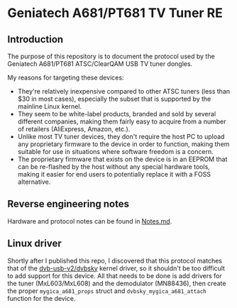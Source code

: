 # Geniatech A681/PT681 TV Tuner RE


## Introduction

The purpose of this repository is to document the protocol used by the
Geniatech A681/PT681 ATSC/ClearQAM USB TV tuner dongles.

My reasons for targeting these devices:

 - They're relatively inexpensive compared to other ATSC tuners (less
   than $30 in most cases), especially the subset that is supported by
   the mainline Linux kernel.
 - They seem to be white-label products, branded and sold by several
   different companies, making them fairly easy to acquire from a number
   of retailers (AliExpress, Amazon, etc.).
 - Unlike most TV tuner devices, they don't require the host PC to
   upload any proprietary firmware to the device in order to function,
   making them suitable for use in situations where software freedom is
   a concern.
 - The proprietary firmware that exists on the device is in an EEPROM
   that can be re-flashed by the host without any special hardware
   tools, making it easier for end users to potentially replace it with
   a FOSS alternative.


## Reverse engineering notes

Hardware and protocol notes can be found in [Notes.md](./Notes.md).


## Linux driver

Shortly after I published this repo, I discovered that this protocol
matches that of the [dvb-usb-v2/dvbsky][dvbsky] kernel driver, so it
shouldn't be too difficult to add support for this device. All that
needs to be done is add drivers for the tuner (MxL603/MxL608) and
the demodulator (MN88436), then create the proper `mygica_a681_props`
struct and `dvbsky_mygica_a681_attach` function for the device.


[dvbsky]: https://git.kernel.org/pub/scm/linux/kernel/git/torvalds/linux.git/tree/drivers/media/usb/dvb-usb-v2/dvbsky.c
